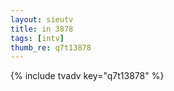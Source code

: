 ```yaml
--- 
layout: sieutv
title: in 3878
tags: [intv]
thumb_re: q7t13878
---
```

{% include tvadv key="q7t13878" %} 
